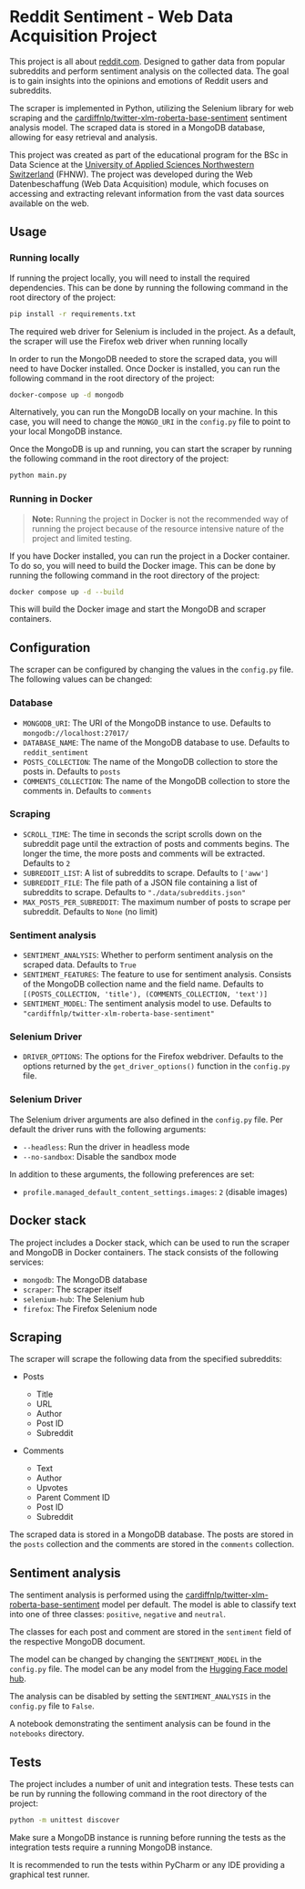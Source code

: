 # Reddit Sentiment - Web Data Acquisition Project

This project is all about [reddit.com](https://reddit.com). Designed to gather data from popular subreddits and perform sentiment analysis on the collected data. The goal is to gain insights into the opinions and emotions of Reddit users and subreddits.

The scraper is implemented in Python, utilizing the Selenium library for web scraping and the [cardiffnlp/twitter-xlm-roberta-base-sentiment](https://huggingface.co/cardiffnlp/twitter-xlm-roberta-base-sentiment) sentiment analysis model. The scraped data is stored in a MongoDB database, allowing for easy retrieval and analysis.

This project was created as part of the educational program for the BSc in Data Science at the [University of Applied Sciences Northwestern Switzerland](https://www.fhnw.ch/en/) (FHNW). The project was developed during the Web Datenbeschaffung (Web Data Acquisition) module, which focuses on accessing and extracting relevant information from the vast data sources available on the web.

## Usage

### Running locally

If running the project locally, you will need to install the required dependencies. This can be done by running the following command in the root directory of the project:

```bash
pip install -r requirements.txt
```

The required web driver for Selenium is included in the project. As a default, the scraper will use the Firefox web driver when running locally

In order to run the MongoDB needed to store the scraped data, you will need to have Docker installed. Once Docker is installed, you can run the following command in the root directory of the project:

```bash
docker-compose up -d mongodb
```

Alternatively, you can run the MongoDB locally on your machine. In this case, you will need to change the `MONGO_URI` in the `config.py` file to point to your local MongoDB instance.

Once the MongoDB is up and running, you can start the scraper by running the following command in the root directory of the project:

```bash
python main.py
```

### Running in Docker

> **Note:**
> Running the project in Docker is not the recommended way of running the project because of the resource intensive nature of the project and limited testing.  

If you have Docker installed, you can run the project in a Docker container. To do so, you will need to build the Docker image. This can be done by running the following command in the root directory of the project:

```bash
docker compose up -d --build
```

This will build the Docker image and start the MongoDB and scraper containers. 

## Configuration

The scraper can be configured by changing the values in the `config.py` file. The following values can be changed:

### Database
- `MONGODB_URI`: The URI of the MongoDB instance to use. Defaults to `mongodb://localhost:27017/`
- `DATABASE_NAME`: The name of the MongoDB database to use. Defaults to `reddit_sentiment`
- `POSTS_COLLECTION`: The name of the MongoDB collection to store the posts in. Defaults to `posts`
- `COMMENTS_COLLECTION`: The name of the MongoDB collection to store the comments in. Defaults to `comments`

### Scraping
- `SCROLL_TIME`: The time in seconds the script scrolls down on the subreddit page until the extraction of posts and comments begins. The longer the time, the more posts and comments will be extracted. Defaults to `2`
- `SUBREDDIT_LIST`: A list of subreddits to scrape. Defaults to `['aww']`
- `SUBREDDIT_FILE`: The file path of a JSON file containing a list of subreddits to scrape. Defaults to `"./data/subreddits.json"`
- `MAX_POSTS_PER_SUBREDDIT`: The maximum number of posts to scrape per subreddit. Defaults to `None` (no limit)

### Sentiment analysis
- `SENTIMENT_ANALYSIS`: Whether to perform sentiment analysis on the scraped data. Defaults to `True`
- `SENTIMENT_FEATURES`: The feature to use for sentiment analysis. Consists of the MongoDB collection name and the field name. Defaults to `[(POSTS_COLLECTION, 'title'), (COMMENTS_COLLECTION, 'text')]`
- `SENTIMENT_MODEL`: The sentiment analysis model to use. Defaults to `"cardiffnlp/twitter-xlm-roberta-base-sentiment"`

### Selenium Driver
- `DRIVER_OPTIONS`: The options for the Firefox webdriver. Defaults to the options returned by the `get_driver_options()` function in the `config.py` file.

### Selenium Driver
The Selenium driver arguments are also defined in the `config.py` file. Per default the driver runs with the following arguments:
- `--headless`: Run the driver in headless mode
- `--no-sandbox`: Disable the sandbox mode

In addition to these arguments, the following preferences are set:
- `profile.managed_default_content_settings.images`: `2` (disable images)

## Docker stack

The project includes a Docker stack, which can be used to run the scraper and MongoDB in Docker containers. The stack consists of the following services:

- `mongodb`: The MongoDB database
- `scraper`: The scraper itself
- `selenium-hub`: The Selenium hub
- `firefox`: The Firefox Selenium node

## Scraping

The scraper will scrape the following data from the specified subreddits:
- Posts
  - Title
  - URL
  - Author
  - Post ID
  - Subreddit

- Comments
  - Text
  - Author
  - Upvotes
  - Parent Comment ID
  - Post ID
  - Subreddit

The scraped data is stored in a MongoDB database. The posts are stored in the `posts` collection and the comments are stored in the `comments` collection. 

## Sentiment analysis

The sentiment analysis is performed using the [cardiffnlp/twitter-xlm-roberta-base-sentiment](https://huggingface.co/cardiffnlp/twitter-xlm-roberta-base-sentiment) model per default. The model is able to classify text into one of three classes: `positive`, `negative` and `neutral`.

The classes for each post and comment are stored in the `sentiment` field of the respective MongoDB document. 

The model can be changed by changing the `SENTIMENT_MODEL` in the `config.py` file. The model can be any model from the [Hugging Face model hub](https://huggingface.co/models).

The analysis can be disabled by setting the `SENTIMENT_ANALYSIS` in the `config.py` file to `False`.

A notebook demonstrating the sentiment analysis can be found in the `notebooks` directory.

## Tests

The project includes a number of unit and integration tests. These tests can be run by running the following command in the root directory of the project:

```bash
python -m unittest discover
```

Make sure a MongoDB instance is running before running the tests as the integration tests require a running MongoDB instance.

It is recommended to run the tests within PyCharm or any IDE providing a graphical test runner.